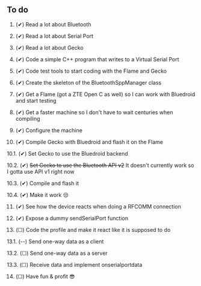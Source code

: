 To do
----

1. (✔) Read a lot about Bluetooth

2. (✔) Read a lot about Serial Port

3. (✔) Read a lot about Gecko

4. (✔) Code a simple C++ program that writes to a Virtual Serial Port

5. (✔) Code test tools to start coding with the Flame and Gecko

6. (✔) Create the skeleton of the BluetoothSppManager class

7. (✔) Get a Flame (got a ZTE Open C as well) so I can work with Bluedroid and start testing

8. (✔) Get a faster machine so I don't have to wait centuries when compiling

9. (✔) Configure the machine

10. (✔) Compile Gecko with Bluedroid and flash it on the Flame

  10.1. (✔) Set Gecko to use the Bluedroid backend

  10.2. (✔) ~~Set Gecko to use the Bluetooth API v2~~ It doesn't currently work so I gotta use API v1 right now

  10.3. (✔) Compile and flash it

  10.4. (✔) Make it work :unamused:

11. (✔) See how the device reacts when doing a RFCOMM connection

12. (✔) Expose a dummy sendSerialPort function

13. (☐) Code the profile and make it react like it is supposed to do

  13.1. (--) Send one-way data as a client
  
  13.2. (☐) Send one-way data as a server
  
  13.3. (☐) Receive data and implement onserialportdata

14. (☐) Have fun & profit :sunglasses: 
